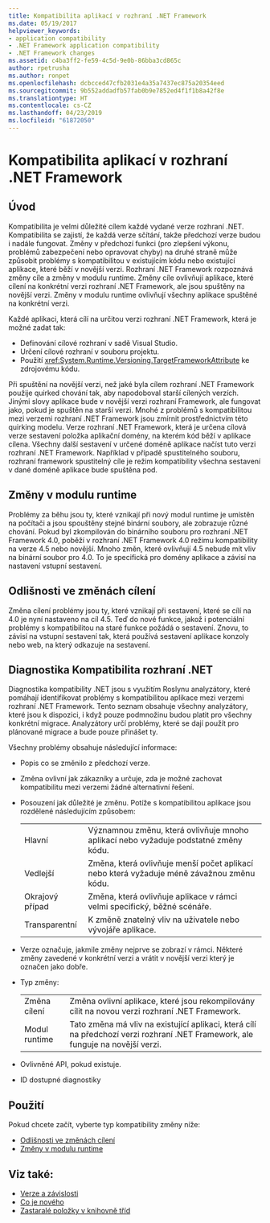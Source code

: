 ```yaml
---
title: Kompatibilita aplikací v rozhraní .NET Framework
ms.date: 05/19/2017
helpviewer_keywords:
- application compatibility
- .NET Framework application compatibility
- .NET Framework changes
ms.assetid: c4ba3ff2-fe59-4c5d-9e0b-86bba3cd865c
author: rpetrusha
ms.author: ronpet
ms.openlocfilehash: dcbcced47cfb2031e4a35a7437ec875a20354eed
ms.sourcegitcommit: 9b552addadfb57fab0b9e7852ed4f1f1b8a42f8e
ms.translationtype: HT
ms.contentlocale: cs-CZ
ms.lasthandoff: 04/23/2019
ms.locfileid: "61872050"
---
```

# <a name="application-compatibility-in-the-net-framework"></a>Kompatibilita aplikací v rozhraní .NET Framework

## <a name="introduction"></a>Úvod
Kompatibilita je velmi důležité cílem každé vydané verze rozhraní .NET. Kompatibilita se zajistí, že každá verze sčítání, takže předchozí verze budou i nadále fungovat. Změny v předchozí funkci (pro zlepšení výkonu, problémů zabezpečení nebo opravovat chyby) na druhé straně může způsobit problémy s kompatibilitou v existujícím kódu nebo existující aplikace, které běží v novější verzi. Rozhraní .NET Framework rozpoznává změny cíle a změny v modulu runtime. Změny cíle ovlivňují aplikace, které cílení na konkrétní verzi rozhraní .NET Framework, ale jsou spuštěny na novější verzi. Změny v modulu runtime ovlivňují všechny aplikace spuštěné na konkrétní verzi.

Každé aplikaci, která cílí na určitou verzi rozhraní .NET Framework, která je možné zadat tak:

* Definování cílové rozhraní v sadě Visual Studio.
* Určení cílové rozhraní v souboru projektu.
* Použití <xref:System.Runtime.Versioning.TargetFrameworkAttribute> ke zdrojovému kódu.

Při spuštění na novější verzi, než jaké byla cílem rozhraní .NET Framework použije quirked chování tak, aby napodoboval starší cílených verzích. Jinými slovy aplikace bude v novější verzi rozhraní Framework, ale fungovat jako, pokud je spuštěn na starší verzi. Mnohé z problémů s kompatibilitou mezi verzemi rozhraní .NET Framework jsou zmírnit prostřednictvím této quirking modelu. Verze rozhraní .NET Framework, která je určena cílová verze sestavení položka aplikační domény, na kterém kód běží v aplikace cílena. Všechny další sestavení v určené doméně aplikace načíst tuto verzi rozhraní .NET Framework. Například v případě spustitelného souboru, rozhraní framework spustitelný cíle je režim kompatibility všechna sestavení v dané doméně aplikace bude spuštěna pod.

## <a name="runtime-changes"></a>Změny v modulu runtime

Problémy za běhu jsou ty, které vznikají při nový modul runtime je umístěn na počítači a jsou spouštěny stejné binární soubory, ale zobrazuje různé chování. Pokud byl zkompilován do binárního souboru pro rozhraní .NET Framework 4.0, poběží v rozhraní .NET Framework 4.0 režimu kompatibility na verze 4.5 nebo novější. Mnoho změn, které ovlivňují 4.5 nebude mít vliv na binární soubor pro 4.0. To je specifická pro domény aplikace a závisí na nastavení vstupní sestavení.

## <a name="retargeting-changes"></a>Odlišnosti ve změnách cílení

Změna cílení problémy jsou ty, které vznikají při sestavení, které se cílí na 4.0 je nyní nastaveno na cíl 4.5. Teď do nové funkce, jakož i potenciální problémy s kompatibilitou na staré funkce požádá o sestavení. Znovu, to závisí na vstupní sestavení tak, která používá sestavení aplikace konzoly nebo web, na který odkazuje na sestavení.

## <a name="net-compatibility-diagnostics"></a>Diagnostika Kompatibilita rozhraní .NET

Diagnostika kompatibility .NET jsou s využitím Roslynu analyzátory, které pomáhají identifikovat problémy s kompatibilitou aplikace mezi verzemi rozhraní .NET Framework. Tento seznam obsahuje všechny analyzátory, které jsou k dispozici, i když pouze podmnožinu budou platit pro všechny konkrétní migrace. Analyzátory určí problémy, které se dají použít pro plánované migrace a bude pouze přinášet ty.

Všechny problémy obsahuje následující informace:

- Popis co se změnilo z předchozí verze.

- Změna ovlivní jak zákazníky a určuje, zda je možné zachovat kompatibilitu mezi verzemi žádné alternativní řešení.

- Posouzení jak důležité je změnu. Potíže s kompatibilitou aplikace jsou rozdělené následujícím způsobem:

    |   |   |
    |---|---|
    |Hlavní|Významnou změnu, která ovlivňuje mnoho aplikací nebo vyžaduje podstatné změny kódu.|
    |Vedlejší|Změna, která ovlivňuje menší počet aplikací nebo která vyžaduje méně závažnou změnu kódu.|
    |Okrajový případ|Změna, která ovlivňuje aplikace v rámci velmi specifický, běžné scénáře.|
    |Transparentní|K změně znatelný vliv na uživatele nebo vývojáře aplikace.|

- Verze označuje, jakmile změny nejprve se zobrazí v rámci. Některé změny zavedené v konkrétní verzi a vrátit v novější verzi který je označen jako dobře.

- Typ změny:

    |   |   |
    |---|---|
    |Změna cílení|Změna ovlivní aplikace, které jsou rekompilovány cílit na novou verzi rozhraní .NET Framework.|
    |Modul runtime|Tato změna má vliv na existující aplikaci, která cílí na předchozí verzi rozhraní .NET Framework, ale funguje na novější verzi.|

- Ovlivněné API, pokud existuje.

- ID dostupné diagnostiky

## <a name="usage"></a>Použití
Pokud chcete začít, vyberte typ kompatibility změny níže:

* [Odlišnosti ve změnách cílení](./retargeting/index.md)
* [Změny v modulu runtime](./runtime/index.md)

## <a name="see-also"></a>Viz také:

- [Verze a závislosti](../../../docs/framework/migration-guide/versions-and-dependencies.md)
- [Co je nového](../../../docs/framework/whats-new/index.md)
- [Zastaralé položky v knihovně tříd](../../../docs/framework/whats-new/whats-obsolete.md)
